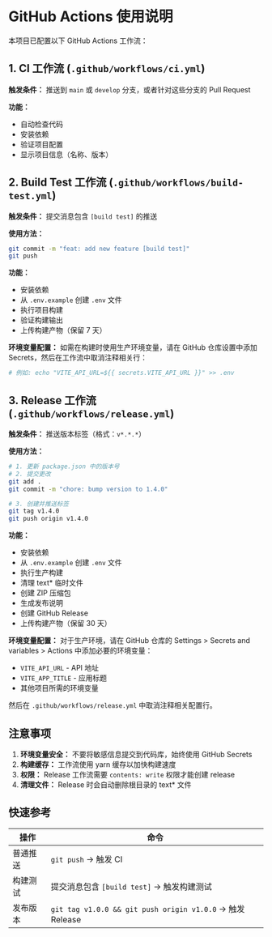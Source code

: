 # GitHub Actions 使用说明

本项目已配置以下 GitHub Actions 工作流：

## 1. CI 工作流 (`.github/workflows/ci.yml`)

**触发条件：** 推送到 `main` 或 `develop` 分支，或者针对这些分支的 Pull Request

**功能：**
- 自动检查代码
- 安装依赖
- 验证项目配置
- 显示项目信息（名称、版本）

## 2. Build Test 工作流 (`.github/workflows/build-test.yml`)

**触发条件：** 提交消息包含 `[build test]` 的推送

**使用方法：**
```bash
git commit -m "feat: add new feature [build test]"
git push
```

**功能：**
- 安装依赖
- 从 `.env.example` 创建 `.env` 文件
- 执行项目构建
- 验证构建输出
- 上传构建产物（保留 7 天）

**环境变量配置：**
如需在构建时使用生产环境变量，请在 GitHub 仓库设置中添加 Secrets，然后在工作流中取消注释相关行：
```yaml
# 例如: echo "VITE_API_URL=${{ secrets.VITE_API_URL }}" >> .env
```

## 3. Release 工作流 (`.github/workflows/release.yml`)

**触发条件：** 推送版本标签（格式：`v*.*.*`）

**使用方法：**
```bash
# 1. 更新 package.json 中的版本号
# 2. 提交更改
git add .
git commit -m "chore: bump version to 1.4.0"

# 3. 创建并推送标签
git tag v1.4.0
git push origin v1.4.0
```

**功能：**
- 安装依赖
- 从 `.env.example` 创建 `.env` 文件
- 执行生产构建
- 清理 text* 临时文件
- 创建 ZIP 压缩包
- 生成发布说明
- 创建 GitHub Release
- 上传构建产物（保留 30 天）

**环境变量配置：**
对于生产环境，请在 GitHub 仓库的 Settings > Secrets and variables > Actions 中添加必要的环境变量：
- `VITE_API_URL` - API 地址
- `VITE_APP_TITLE` - 应用标题
- 其他项目所需的环境变量

然后在 `.github/workflows/release.yml` 中取消注释相关配置行。

## 注意事项

1. **环境变量安全：** 不要将敏感信息提交到代码库，始终使用 GitHub Secrets
2. **构建缓存：** 工作流使用 yarn 缓存以加快构建速度
3. **权限：** Release 工作流需要 `contents: write` 权限才能创建 release
4. **清理文件：** Release 时会自动删除根目录的 text* 文件

## 快速参考

| 操作 | 命令 |
|------|------|
| 普通推送 | `git push` → 触发 CI |
| 构建测试 | 提交消息包含 `[build test]` → 触发构建测试 |
| 发布版本 | `git tag v1.0.0 && git push origin v1.0.0` → 触发 Release |
